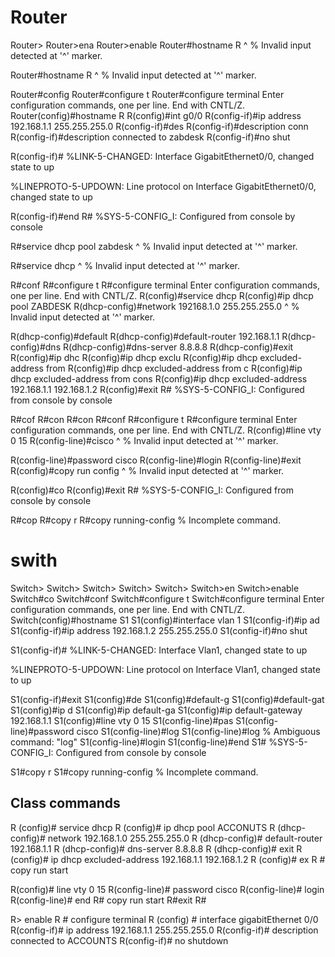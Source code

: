# Router
Router>
Router>ena
Router>enable 
Router#hostname R
                ^
% Invalid input detected at '^' marker.
	
Router#hostname R
                ^
% Invalid input detected at '^' marker.
	
Router#config
Router#configure t
Router#configure terminal 
Enter configuration commands, one per line.  End with CNTL/Z.
Router(config)#hostname R
R(config)#int g0/0
R(config-if)#ip address 192.168.1.1 255.255.255.0
R(config-if)#des
R(config-if)#description conn
R(config-if)#description connected to zabdesk
R(config-if)#no shut

R(config-if)#
%LINK-5-CHANGED: Interface GigabitEthernet0/0, changed state to up

%LINEPROTO-5-UPDOWN: Line protocol on Interface GigabitEthernet0/0, changed state to up

R(config-if)#end
R#
%SYS-5-CONFIG_I: Configured from console by console


R#service dhcp pool zabdesk
          ^
% Invalid input detected at '^' marker.
	
R#service dhcp 
          ^
% Invalid input detected at '^' marker.
	
R#conf
R#configure t
R#configure terminal 
Enter configuration commands, one per line.  End with CNTL/Z.
R(config)#service dhcp
R(config)#ip dhcp pool ZABDESK
R(dhcp-config)#network 192168.1.0 255.255.255.0
                       ^
% Invalid input detected at '^' marker.
	
R(dhcp-config)#default
R(dhcp-config)#default-router 192.168.1.1
R(dhcp-config)#dns
R(dhcp-config)#dns-server 8.8.8.8
R(dhcp-config)#exit
R(config)#ip dhc
R(config)#ip dhcp exclu
R(config)#ip dhcp excluded-address from
R(config)#ip dhcp excluded-address from c
R(config)#ip dhcp excluded-address from cons
R(config)#ip dhcp excluded-address 192.168.1.1 192.168.1.2
R(config)#exit
R#
%SYS-5-CONFIG_I: Configured from console by console

R#cof
R#con
R#con
R#conf
R#configure t
R#configure terminal 
Enter configuration commands, one per line.  End with CNTL/Z.
R(config)#line vty 0 15
R(config-line)#cisco
               ^
% Invalid input detected at '^' marker.
	
R(config-line)#password cisco
R(config-line)#login
R(config-line)#exit
R(config)#copy run config
            ^
% Invalid input detected at '^' marker.
	
R(config)#co
R(config)#exit
R#
%SYS-5-CONFIG_I: Configured from console by console

R#cop
R#copy r
R#copy running-config 
% Incomplete command.





# swith

Switch>
Switch>
Switch>
Switch>
Switch>
Switch>en
Switch>enable 
Switch#co
Switch#conf
Switch#configure t
Switch#configure terminal 
Enter configuration commands, one per line.  End with CNTL/Z.
Switch(config)#hostname S1
S1(config)#interface vlan 1
S1(config-if)#ip ad
S1(config-if)#ip address 192.168.1.2 255.255.255.0
S1(config-if)#no shut

S1(config-if)#
%LINK-5-CHANGED: Interface Vlan1, changed state to up

%LINEPROTO-5-UPDOWN: Line protocol on Interface Vlan1, changed state to up

S1(config-if)#exit
S1(config)#de
S1(config)#default-g
S1(config)#default-gat
S1(config)#ip d
S1(config)#ip default-ga
S1(config)#ip default-gateway 192.168.1.1
S1(config)#line vty 0 15
S1(config-line)#pas
S1(config-line)#password cisco
S1(config-line)#log
S1(config-line)#log
% Ambiguous command: "log"
S1(config-line)#login
S1(config-line)#end
S1#
%SYS-5-CONFIG_I: Configured from console by console

S1#copy r
S1#copy running-config 
% Incomplete command.


## Class commands

R (config)# service dhcp
R (config)# ip dhcp pool ACCONUTS
R (dhcp-config)# network 192.168.1.0 255.255.255.0
R (dhcp-config)# default-router 192.168.1.1
R (dhcp-config)# dns-server 8.8.8.8
R (dhcp-config)# exit
R (config)# ip dhcp excluded-address 192.168.1.1 192.168.1.2
R (config)# ex
R # copy run start


R(config)# line vty 0 15
R(config-line)# password cisco
R(config-line)# login
R(config-line)# end
R# copy run start
R#exit
R#


R> enable
R # configure terminal
R (config) # interface gigabitEthernet 0/0
R(config-if)# ip address 192.168.1.1 255.255.255.0
R(config-if)# description connected to ACCOUNTS
R(config-if)# no shutdown
